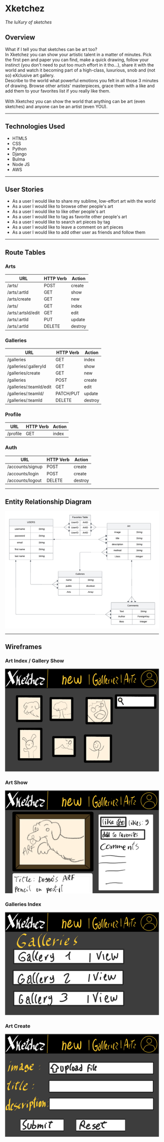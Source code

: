 # Xketchez
*The luXury of sketches*

## Overview

What if I tell you that sketches can be art too? <br>
In Xketchez you can show your artistic talent in a matter of minutes. Pick the first pen and paper you can find, make a quick drawing, follow your instinct (you don't need to put too much effort in it tho...), share it with the world and watch it becoming part of a high-class, luxurious, snob and (not so) eXclusive art gallery. <br>
Describe to the world what powerful emotions you felt in all those 3 minutes of drawing. Browse other artists' masterpieces, grace them with a like and add them to your favorites list if you really like them.<br>
<br>
With Xketchez you can show the world that anything can be art (even sketches) and anyone can be an artist (even YOU).

---

## Technologies Used
- HTML5
- CSS
- Python
- Django
- Bulma
- Node JS
- AWS

---

## User Stories

- As a user I would like to share my sublime, low-effort art with the world
- As a user I would like to browse other people's art
- As a user I would like to like other people's art
- As a user I would like to tag as favorite other people's art
- As a user I would like to search art pieces by tag
- As a user I would like to leave a comment on art pieces
- As a user I would like to add other user as friends and follow them

---

## Route Tables

### Arts

| **URL** | **HTTP Verb** | **Action** |
|------|---------------|---------|
| /arts/  |    POST     | create     |
| /arts/:artId  |    GET      | show     |
| /arts/create|  GET |  new     |
| /arts/  |    GET      | index     |
| /arts/:artsId/edit | GET | edit |
| /arts/:artId |    PUT      | update     |
| /arts/:artId |    DELETE      | destroy     |

### Galleries
| **URL** | **HTTP Verb** | **Action** |
|------|---------------|---------|
| /galleries | GET | index   |
| /galleries/:galleryId |  GET | show   |
| /galleries/create|  GET |  new     |
| /galleries  |  POST |  create |
| /galleries/:teamId/edit | GET |  edit      |
| /galleries/:teamId/| PATCH/PUT |  update |
| /galleries/:teamId | DELETE  |  destroy |

### Profile
| **URL** | **HTTP Verb** | **Action** |
|------|---------------|---------|
| /profile | GET | index   |

### Auth
| **URL**          | **HTTP Verb**|**Action**|
|------------------|--------------|----------|
| /accounts/signup    | POST         | create  
| /accounts/login     | POST         | create       
| /accounts/logout    | DELETE       | destroy  



---

## Entity Relationship Diagram


![entityRelationshipDiagram](/img/ERD.png)

---

## Wireframes


### Art Index / Gallery Show

![Index of art pieces](/img/art-index.PNG)


### Art Show

![show a single art piece](/img/art-show.PNG)


### Galleries Index

![galleries index](/img/gallery-index.PNG)


### Art Create

![form to submit an art piece](/img/art-create.PNG)